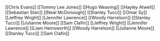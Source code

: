 [[Chris Evans]]
[[Tommy Lee Jones]]
[[Hugo Weaving]]
[[Hayley Atwell]]
[[Sebastian Stan]]
[[Neal McDonough]]
[[Stanley Tucci]]
[[Omar Sy]]
[[Jeffrey Wright]]
[[Jennifer Lawrence]]
[[Woody Harrelson]]
[[Stanley Tucci]]
[[Julianne Moore]]
[[Sam Clafin]]
[[Jeffrey Wright]]
[[Jennifer Lawrence]]
[[Liam Hemsworth]]
[[Woody Harrelson]]
[[Julianne Moore]]
[[Stanley Tucci]]
[[Sam Clafin]]
